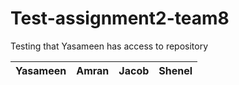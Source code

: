 # Test-assignment2-team8
Testing that Yasameen has access to repository

Yasameen | Amran | Jacob | Shenel
--- | --- | ---| --- |
